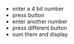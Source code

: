 - enter a 4 bit number
- press button
- enter another number
- press different button
- sum them and display